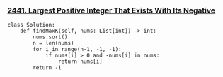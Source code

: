 ### [2441. Largest Positive Integer That Exists With Its Negative](https://leetcode.com/problems/largest-positive-integer-that-exists-with-its-negative/description/)

```
class Solution:
    def findMaxK(self, nums: List[int]) -> int:
        nums.sort()
        n = len(nums)
        for i in range(n-1, -1, -1):
            if nums[i] > 0 and -nums[i] in nums:
                return nums[i]
        return -1 
```
